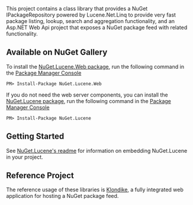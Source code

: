 This project contains a class library that provides a NuGet IPackageRepository
powered by Lucene.Net.Linq to provide very fast package listing, lookup, search
and aggregation functionality, and an Asp.NET Web Api project that exposes
a NuGet package feed with related functionality.

## Available on NuGet Gallery

To install the [NuGet.Lucene.Web package](http://nuget.org/packages/NuGet.Lucene.Web),
run the following command in the [Package Manager Console](http://docs.nuget.org/docs/start-here/using-the-package-manager-console)

    PM> Install-Package NuGet.Lucene.Web

If you do not need the web server components, you can install the [NuGet.Lucene package](http://nuget.org/packages/NuGet.Lucene),
run the following command in the [Package Manager Console](http://docs.nuget.org/docs/start-here/using-the-package-manager-console)

    PM> Install-Package NuGet.Lucene

## Getting Started

See [NuGet.Lucene's readme](source/NuGet.Lucene/readme.markdown) for information on embedding NuGet.Lucene in your project.

## Reference Project

The reference usage of these libraries is [Klondike](https://github.com/themotleyfool/Klondike), a fully integrated web
application for hosting a NuGet package feed.
